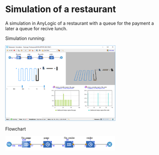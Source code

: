 # Simulation of a restaurant

A simulation in AnyLogic of a restaurant with a queue for the payment a later a queue for recive lunch.

<p>Simulation running:</p>
<img src="images/r-running.png" width="350"/>
<br>

<p>Flowchart</p>
<img src="images/r-flowchart.png" width="350"/>
<br>
